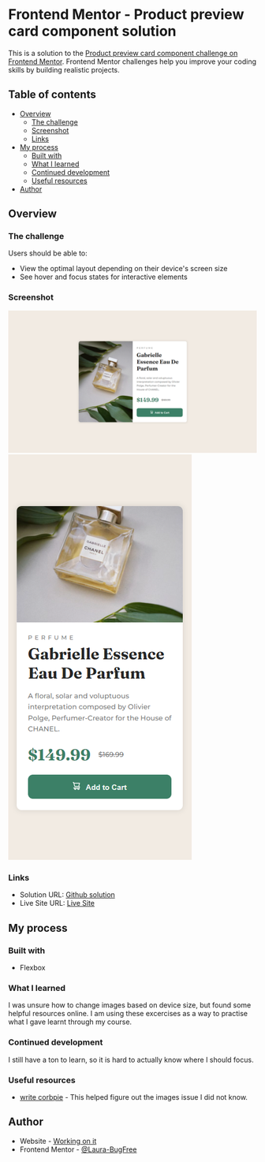 # Frontend Mentor - Product preview card component solution

This is a solution to the [Product preview card component challenge on Frontend Mentor](https://www.frontendmentor.io/challenges/product-preview-card-component-GO7UmttRfa). Frontend Mentor challenges help you improve your coding skills by building realistic projects. 

## Table of contents

- [Overview](#overview)
  - [The challenge](#the-challenge)
  - [Screenshot](#screenshot)
  - [Links](#links)
- [My process](#my-process)
  - [Built with](#built-with)
  - [What I learned](#what-i-learned)
  - [Continued development](#continued-development)
  - [Useful resources](#useful-resources)
- [Author](#author)


## Overview

### The challenge

Users should be able to:

- View the optimal layout depending on their device's screen size
- See hover and focus states for interactive elements

### Screenshot

![desktop](./scnshots/product-preview-card-scrnshot-desktop.png)
![Mobile](./scnshots/product-preview-card-scrnshot-mobile.png)


### Links

- Solution URL: [Github solution](https://github.com/Laura-BugFree/product-preview-card-component-main.git)
- Live Site URL: [Live Site]( https://laura-bugfree.github.io/product-preview-card-component-main/)

## My process

### Built with

- Flexbox


### What I learned

I was unsure how to change images based on device size, but found some helpful resources online.
I am using these excercises as a way to practise what I gave learnt through my course.

### Continued development

I still have a ton to learn, so it is hard to actually know where I should focus. 

### Useful resources

- [write corbpie](https://write.corbpie.com/change-image-based-on-screen-size/) - This helped figure out the images issue I did not know.


## Author

- Website - [Working on it]()
- Frontend Mentor - [@Laura-BugFree](https://www.frontendmentor.io/profile/Laura-Bugfree)


